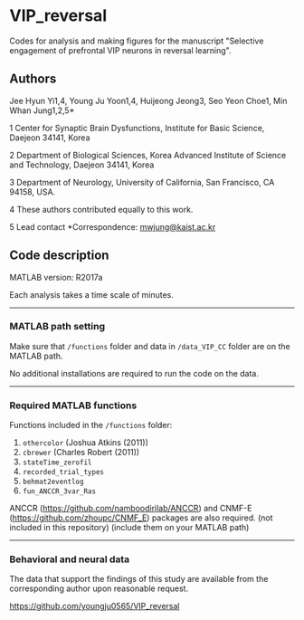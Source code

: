 # VIP_reversal

Codes for analysis and making figures for the manuscript "Selective engagement of prefrontal VIP neurons in reversal learning".

## Authors
Jee Hyun Yi1,4, Young Ju Yoon1,4, Huijeong Jeong3, Seo Yeon Choe1, Min Whan Jung1,2,5*

1 Center for Synaptic Brain Dysfunctions, Institute for Basic Science, Daejeon 34141, Korea

2 Department of Biological Sciences, Korea Advanced Institute of Science and Technology, Daejeon 34141, Korea

3 Department of Neurology, University of California, San Francisco, CA 94158, USA.

4 These authors contributed equally to this work.

5 Lead contact *Correspondence: mwjung@kaist.ac.kr

## Code description
MATLAB version: R2017a

Each analysis takes a time scale of minutes.
*****
### MATLAB path setting
Make sure that <code>/functions</code> folder and data in <code>/data_VIP_CC</code> folder are on the MATLAB path.

No additional installations are required to run the code on the data.

*****
### Required MATLAB functions
Functions included in the <code>/functions</code> folder:
1. <code>othercolor</code> (Joshua Atkins (2011))
2. <code>cbrewer</code> (Charles Robert (2011))
3. <code>stateTime_zerofil</code>
4. <code>recorded_trial_types</code>
5. <code>behmat2eventlog</code>
6. <code>fun_ANCCR_3var_Ras</code>

ANCCR (https://github.com/namboodirilab/ANCCR) and CNMF-E (https://github.com/zhoupc/CNMF_E) packages are also required. (not included in this repository) (include them on your MATLAB path)

*****
### Behavioral and neural data
The data that support the findings of this study are available from the corresponding author upon reasonable request.


https://github.com/youngju0565/VIP_reversal
